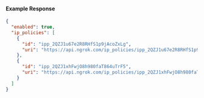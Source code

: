 <!-- Generated by nd gen api-examples. DO NOT EDIT. -->
#### Example Response
```json
{
  "enabled": true,
  "ip_policies": [
    {
      "id": "ipp_2QZJ1u67e2R8RHfS1p9jAcoZxLg",
      "uri": "https://api.ngrok.com/ip_policies/ipp_2QZJ1u67e2R8RHfS1p9jAcoZxLg"
    },
    {
      "id": "ipp_2QZJ1xhFwjO8h980faT864uTrF5",
      "uri": "https://api.ngrok.com/ip_policies/ipp_2QZJ1xhFwjO8h980faT864uTrF5"
    }
  ]
}